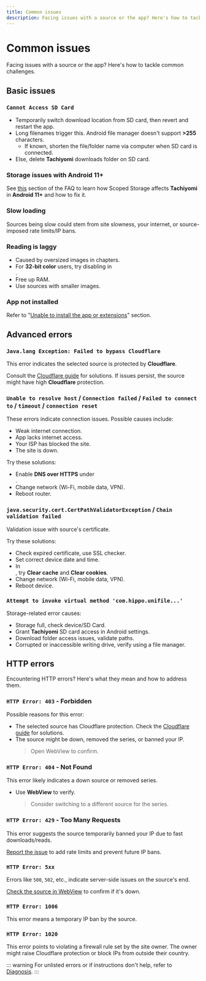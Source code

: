 ```yaml
---
title: Common issues
description: Facing issues with a source or the app? Here's how to tackle common challenges.
---
```


# Common issues

Facing issues with a source or the app?
Here's how to tackle common challenges.

## Basic issues

### `Cannot Access SD Card`
* Temporarily switch download location from SD card, then revert and restart the app.
* Long filenames trigger this. Android file manager doesn't support **>255** characters.
  * If known, shorten the file/folder name via computer when SD card is connected.
* Else, delete **Tachiyomi** downloads folder on SD card.

### Storage issues with Android 11+
See [this](/docs/faq/application/android-11+) section of the FAQ to learn how Scoped Storage affects **Tachiyomi** in **Android 11+** and how to fix it.

### Slow loading
Sources being slow could stem from site slowness, your internet, or source-imposed rate limits/IP bans.

### Reading is laggy
* Caused by oversized images in chapters.
* For **32-bit color** users, try disabling in <nav to="reader" />.
* Free up RAM.
* Use sources with smaller images.

### App not installed
Refer to "[Unable to install the app or extensions](/docs/guides/troubleshooting/#app-or-extension-installation-issues)" section.

## Advanced errors

### `Java.lang Exception: Failed to bypass Cloudflare`
This error indicates the selected source is protected by **Cloudflare**.

Consult the [Cloudflare guide](/docs/guides/troubleshooting/#cloudflare) for solutions.
If issues persist, the source might have high **Cloudflare** protection.

### `Unable to resolve host` / `Connection failed` / `Failed to connect to` / `timeout` / `connection reset`
These errors indicate connection issues. Possible causes include:

* Weak internet connection.
* App lacks internet access.
* Your ISP has blocked the site.
* The site is down.

Try these solutions:

* Enable **DNS over HTTPS** under <nav to="advanced" />.
* Change network (Wi-Fi, mobile data, VPN).
* Reboot router.

### `java.security.cert.CertPathValidatorException` / `Chain validation failed`
Validation issue with source's certificate.

Try these solutions:

* Check expired certificate, use SSL checker.
* Set correct device date and time.
* In <nav to="advanced" />, try **Clear cache** and **Clear cookies**.
* Change network (Wi-Fi, mobile data, VPN).
* Reboot device.

### `Attempt to invoke virtual method 'com.hippo.unifile...'`

Storage-related error causes:

* Storage full, check device/SD Card.
* Grant **Tachiyomi** SD card access in Android settings.
* Download folder access issues, validate paths.
* Corrupted or inaccessible writing drive, verify using a file manager.

## HTTP errors
Encountering HTTP errors? Here's what they mean and how to address them.

### `HTTP Error: 403` - Forbidden
Possible reasons for this error:
* The selected source has Cloudflare protection. Check the [Cloudflare guide](/docs/guides/troubleshooting/#cloudflare) for solutions.
* The source might be down, removed the series, or banned your IP.
  > Open WebView to confirm.

### `HTTP Error: 404` - Not Found
This error likely indicates a down source or removed series.
* Use **WebView** to verify.
  > Consider switching to a different source for the series.

### `HTTP Error: 429` - Too Many Requests
This error suggests the source temporarily banned your IP due to fast downloads/reads.

[Report the issue](https://github.com/tachiyomiorg/tachiyomi-extensions/issues/new/choose) to add rate limits and prevent future IP bans.

### `HTTP Error: 5xx`
Errors like `500`, `502`, etc., indicate server-side issues on the source's end.

[Check the source in WebView](/docs/guides/troubleshooting/#accessing-websites-via-webview) to confirm if it's down.

### `HTTP Error: 1006`
This error means a temporary IP ban by the source.

### `HTTP Error: 1020`
This error points to violating a firewall rule set by the site owner.
The owner might raise Cloudflare protection or block IPs from outside their country.

::: warning
For unlisted errors or if instructions don't help, refer to [Diagnosis](/docs/guides/troubleshooting/diagnosis).
:::
